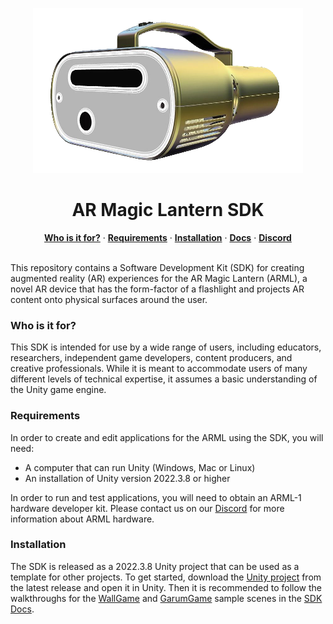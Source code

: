 <p align="center">
  <img src="./arml-website/static/arml1-render.png" />
</p>

<h1 align="center">
  AR Magic Lantern SDK
</h1>


<p align="center">
  <a href="#whoisitfor"><strong>Who is it for?</strong></a> ·
  <a href="#requirements"><strong>Requirements</strong></a> ·
   <a href="#requirements"><strong>Installation</strong></a> ·
  <a href="https://fubilab.github.io/arml-sdk/SDK/"><strong>Docs</strong></a> ·
  <a href="https://discord.gg/zWZT3yKf4q"><strong>Discord</strong></a>
</p>
<br/>
This repository contains a Software Development Kit (SDK) for creating augmented reality (AR) experiences for the AR Magic Lantern (ARML), a novel AR device that has the form-factor of a flashlight and projects AR content onto physical surfaces around the user. 

### Who is it for?

This SDK is intended for use by a wide range of users, including educators, researchers, independent game developers, content producers, and creative professionals. While it is meant to accommodate users of many different levels of technical expertise, it assumes a basic understanding of the Unity game engine.

### Requirements

In order to create and edit applications for the ARML using the SDK, you will need:
-	A computer that can run Unity (Windows, Mac or Linux)
-	An installation of Unity version 2022.3.8 or higher

In order to run and test applications, you will need to obtain an ARML-1 hardware developer kit. Please contact us on our [Discord](https://discord.gg/zWZT3yKf4q) for more information about ARML hardware.

### Installation

The SDK is released as a 2022.3.8 Unity project that can be used as a template for other projects. To get started, download the [Unity project](https://github.com/fubilab/arml-sdk/releases/download/pre-release/unity-arml-sdk-v0.1.0.zip) from the latest release and open it in Unity. Then it is recommended to follow the walkthroughs for the [WallGame](https://fubilab.github.io/arml-sdk/SDK/examples/WallGame) and [GarumGame](https://fubilab.github.io/arml-sdk/SDK/examples/GarumGame) sample scenes in the [SDK Docs](https://fubilab.github.io/arml-sdk/SDK/).